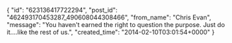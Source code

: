  {
   "id": "623136417722294",
   "post_id": "462493170453287_490608044308466",
   "from_name": "Chris Evan",
   "message": "You haven't earned the right to question the purpose.  Just do it....like the rest of us.",
   "created_time": "2014-02-10T03:01:54+0000"
 }
